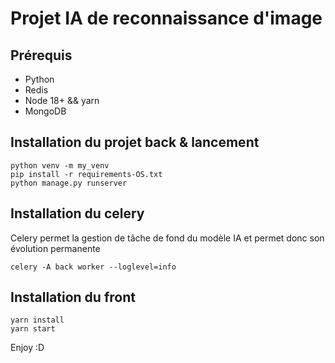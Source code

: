 # Projet IA de reconnaissance d'image

## Prérequis

- Python
- Redis
- Node 18+ && yarn
- MongoDB


## Installation du projet back & lancement

``python venv -m my_venv`` <br>
``pip install -r requirements-OS.txt``<br>
``python manage.py runserver`` <br>

## Installation du celery 

Celery permet la gestion de tâche de fond du modèle IA et permet donc son évolution permanente

``celery -A back worker --loglevel=info``<br>

## Installation du front 

``yarn install`` <br>
``yarn start`` <br>

Enjoy :D